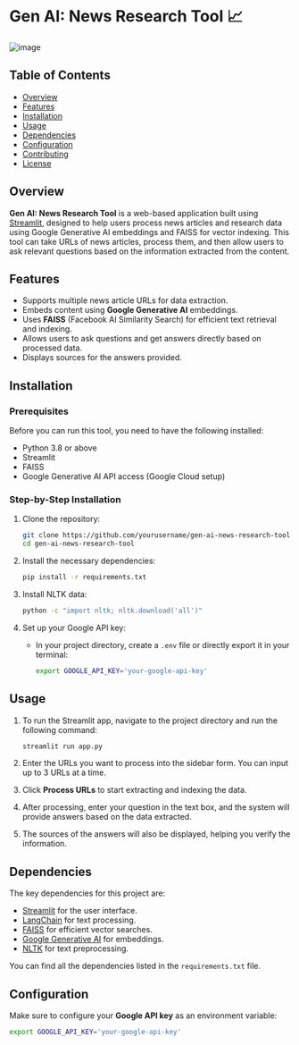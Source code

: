# Gen AI: News Research Tool 📈

![image](https://github.com/user-attachments/assets/7e9406c3-25b9-43ff-b68d-83816eb1e51c)
 <!-- Replace with the URL to your screenshot -->

## Table of Contents
- [Overview](#overview)
- [Features](#features)
- [Installation](#installation)
- [Usage](#usage)
- [Dependencies](#dependencies)
- [Configuration](#configuration)
- [Contributing](#contributing)
- [License](#license)

## Overview
**Gen AI: News Research Tool** is a web-based application built using [Streamlit](https://streamlit.io/), designed to help users process news articles and research data using Google Generative AI embeddings and FAISS for vector indexing. This tool can take URLs of news articles, process them, and then allow users to ask relevant questions based on the information extracted from the content.

## Features
- Supports multiple news article URLs for data extraction.
- Embeds content using **Google Generative AI** embeddings.
- Uses **FAISS** (Facebook AI Similarity Search) for efficient text retrieval and indexing.
- Allows users to ask questions and get answers directly based on processed data.
- Displays sources for the answers provided.

## Installation

### Prerequisites
Before you can run this tool, you need to have the following installed:
- Python 3.8 or above
- Streamlit
- FAISS
- Google Generative AI API access (Google Cloud setup)

### Step-by-Step Installation
1. Clone the repository:
    ```bash
    git clone https://github.com/yourusername/gen-ai-news-research-tool.git
    cd gen-ai-news-research-tool
    ```

2. Install the necessary dependencies:
    ```bash
    pip install -r requirements.txt
    ```

3. Install NLTK data:
    ```bash
    python -c "import nltk; nltk.download('all')"
    ```

4. Set up your Google API key:
    - In your project directory, create a `.env` file or directly export it in your terminal:
      ```bash
      export GOOGLE_API_KEY='your-google-api-key'
      ```

## Usage

1. To run the Streamlit app, navigate to the project directory and run the following command:
    ```bash
    streamlit run app.py
    ```

2. Enter the URLs you want to process into the sidebar form. You can input up to 3 URLs at a time.

3. Click **Process URLs** to start extracting and indexing the data.

4. After processing, enter your question in the text box, and the system will provide answers based on the data extracted.

5. The sources of the answers will also be displayed, helping you verify the information.

## Dependencies

The key dependencies for this project are:
- [Streamlit](https://streamlit.io/) for the user interface.
- [LangChain](https://github.com/hwchase17/langchain) for text processing.
- [FAISS](https://github.com/facebookresearch/faiss) for efficient vector searches.
- [Google Generative AI](https://cloud.google.com/genai) for embeddings.
- [NLTK](https://www.nltk.org/) for text preprocessing.

You can find all the dependencies listed in the `requirements.txt` file.

## Configuration

Make sure to configure your **Google API key** as an environment variable:
```bash
export GOOGLE_API_KEY='your-google-api-key'
